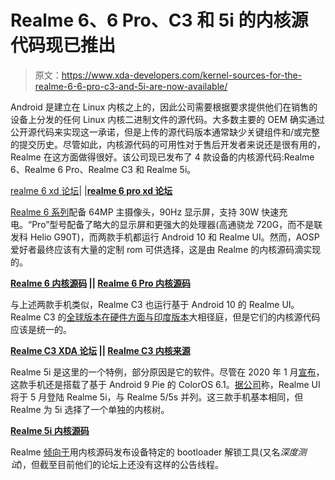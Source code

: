 # Realme 6、6 Pro、C3 和 5i 的内核源代码现已推出

> 原文：<https://www.xda-developers.com/kernel-sources-for-the-realme-6-6-pro-c3-and-5i-are-now-available/>

Android 是建立在 Linux 内核之上的，因此公司需要根据要求提供他们在销售的设备上分发的任何 Linux 内核二进制文件的源代码。大多数主要的 OEM 确实通过公开源代码来实现这一承诺，但是上传的源代码版本通常缺少关键组件和/或完整的提交历史。尽管如此，内核源代码的可用性对于售后开发者来说还是很有用的，Realme 在这方面做得很好。该公司现已发布了 4 款设备的内核源代码:Realme 6、Realme 6 Pro、Realme C3 和 Realme 5i。

[realme 6 xd 论坛](https://forum.xda-developers.com/realme-6)| |**[realme 6 pro xd 论坛](https://forum.xda-developers.com/realme-6-pro/)**

[Realme 6 系列](https://www.xda-developers.com/realme-6-6-pro-launched/)配备 64MP 主摄像头，90Hz 显示屏，支持 30W 快速充电。“Pro”型号配备了略大的显示屏和更强大的处理器(高通骁龙 720G，而不是联发科 Helio G90T)，而两款手机都运行 Android 10 和 Realme UI。然而，AOSP 爱好者最终应该有大量的定制 rom 可供选择，这是由 Realme 的内核源码滴实现的。

**[Realme 6 内核源码](https://github.com/realme-kernel-opensource/realme6-kernel-source) || [Realme 6 Pro 内核源码](https://github.com/realme-kernel-opensource/realme6Pro-kernel-source)**

与上述两款手机类似，Realme C3 也运行基于 Android 10 的 Realme UI。Realme C3 的[全球版本在硬件方面与](https://www.xda-developers.com/realme-6-6i-c3-mediatek-g90t-g80-g70/)[印度版本](https://www.xda-developers.com/realme-c3-mediatek-helio-g70-5000mah-realme-ui-android-10/)大相径庭，但是它们的内核源代码应该是统一的。

**[Realme C3 XDA 论坛](https://forum.xda-developers.com/realme-c3) || [Realme C3 内核来源](https://github.com/realme-kernel-opensource/realmeC3-kernel-source)**

Realme 5i 是这里的一个特例，部分原因是它的软件。尽管在 2020 年 1 月[宣布](https://www.xda-developers.com/realme-5-5i-snapdragon-665/)，这款手机还是搭载了基于 Android 9 Pie 的 ColorOS 6.1。[据公司](https://youtu.be/rST6i8AHl1s)称，Realme UI 将于 5 月登陆 Realme 5i，与 Realme 5/5s 并列。这三款手机基本相同，但 Realme 为 5i 选择了一个单独的内核树。

**[Realme 5i 内核源码](https://github.com/realme-kernel-opensource/realme5i-kernel-source)**

Realme [倾向于](https://www.xda-developers.com/realme-x50-5g-bootloader-unlock-tool-and-kernel-source-code-are-now-available/)用内核源码发布设备特定的 bootloader 解锁工具(又名*深度测试*)，但截至目前他们的论坛上还没有这样的公告线程。